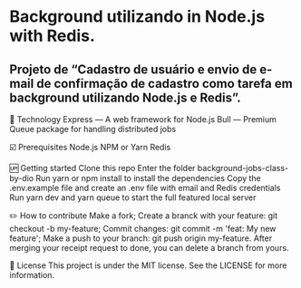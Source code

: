 # Background utilizando in Node.js with Redis.

##  Projeto de “Cadastro de usuário e envio de e-mail de confirmação de cadastro como tarefa em background utilizando Node.js e Redis”.

🚀 Technology
Express — A web framework for Node.js
Bull — Premium Queue package for handling distributed jobs

☑️ Prerequisites
Node.js
NPM or Yarn
Redis

🆙 Getting started
Clone this repo
Enter the folder background-jobs-class-by-dio
Run yarn or npm install to install the dependencies
Copy the .env.example file and create an .env file with email and Redis credentials
Run yarn dev and yarn queue to start the full featured local server

✏️ How to contribute
Make a fork;
Create a branck with your feature: git checkout -b my-feature;
Commit changes: git commit -m 'feat: My new feature';
Make a push to your branch: git push origin my-feature.
After merging your receipt request to done, you can delete a branch from yours.

📝 License
This project is under the MIT license. See the LICENSE for more information.
